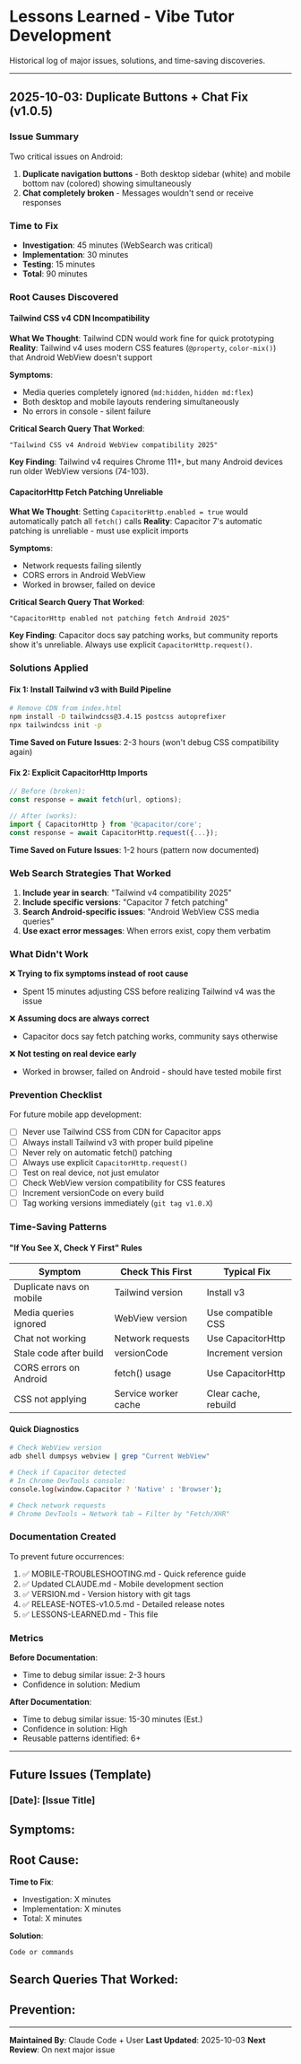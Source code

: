 # Lessons Learned - Vibe Tutor Development

Historical log of major issues, solutions, and time-saving discoveries.

---

## 2025-10-03: Duplicate Buttons + Chat Fix (v1.0.5)

### Issue Summary
Two critical issues on Android:
1. **Duplicate navigation buttons** - Both desktop sidebar (white) and mobile bottom nav (colored) showing simultaneously
2. **Chat completely broken** - Messages wouldn't send or receive responses

### Time to Fix
- **Investigation**: 45 minutes (WebSearch was critical)
- **Implementation**: 30 minutes
- **Testing**: 15 minutes
- **Total**: 90 minutes

### Root Causes Discovered

#### Tailwind CSS v4 CDN Incompatibility
**What We Thought**: Tailwind CDN would work fine for quick prototyping
**Reality**: Tailwind v4 uses modern CSS features (`@property`, `color-mix()`) that Android WebView doesn't support

**Symptoms**:
- Media queries completely ignored (`md:hidden`, `hidden md:flex`)
- Both desktop and mobile layouts rendering simultaneously
- No errors in console - silent failure

**Critical Search Query That Worked**:
```
"Tailwind CSS v4 Android WebView compatibility 2025"
```

**Key Finding**: Tailwind v4 requires Chrome 111+, but many Android devices run older WebView versions (74-103).

#### CapacitorHttp Fetch Patching Unreliable
**What We Thought**: Setting `CapacitorHttp.enabled = true` would automatically patch all `fetch()` calls
**Reality**: Capacitor 7's automatic patching is unreliable - must use explicit imports

**Symptoms**:
- Network requests failing silently
- CORS errors in Android WebView
- Worked in browser, failed on device

**Critical Search Query That Worked**:
```
"CapacitorHttp enabled not patching fetch Android 2025"
```

**Key Finding**: Capacitor docs say patching works, but community reports show it's unreliable. Always use explicit `CapacitorHttp.request()`.

### Solutions Applied

#### Fix 1: Install Tailwind v3 with Build Pipeline
```bash
# Remove CDN from index.html
npm install -D tailwindcss@3.4.15 postcss autoprefixer
npx tailwindcss init -p
```

**Time Saved on Future Issues**: 2-3 hours (won't debug CSS compatibility again)

#### Fix 2: Explicit CapacitorHttp Imports
```typescript
// Before (broken):
const response = await fetch(url, options);

// After (works):
import { CapacitorHttp } from '@capacitor/core';
const response = await CapacitorHttp.request({...});
```

**Time Saved on Future Issues**: 1-2 hours (pattern now documented)

### Web Search Strategies That Worked

1. **Include year in search**: "Tailwind v4 compatibility 2025"
2. **Include specific versions**: "Capacitor 7 fetch patching"
3. **Search Android-specific issues**: "Android WebView CSS media queries"
4. **Use exact error messages**: When errors exist, copy them verbatim

### What Didn't Work

❌ **Trying to fix symptoms instead of root cause**
- Spent 15 minutes adjusting CSS before realizing Tailwind v4 was the issue

❌ **Assuming docs are always correct**
- Capacitor docs say fetch patching works, community says otherwise

❌ **Not testing on real device early**
- Worked in browser, failed on Android - should have tested mobile first

### Prevention Checklist

For future mobile app development:

- [ ] Never use Tailwind CSS from CDN for Capacitor apps
- [ ] Always install Tailwind v3 with proper build pipeline
- [ ] Never rely on automatic fetch() patching
- [ ] Always use explicit `CapacitorHttp.request()`
- [ ] Test on real device, not just emulator
- [ ] Check WebView version compatibility for CSS features
- [ ] Increment versionCode on every build
- [ ] Tag working versions immediately (`git tag v1.0.X`)

### Time-Saving Patterns

#### "If You See X, Check Y First" Rules

| Symptom | Check This First | Typical Fix |
|---------|------------------|-------------|
| Duplicate navs on mobile | Tailwind version | Install v3 |
| Media queries ignored | WebView version | Use compatible CSS |
| Chat not working | Network requests | Use CapacitorHttp |
| Stale code after build | versionCode | Increment version |
| CORS errors on Android | fetch() usage | Use CapacitorHttp |
| CSS not applying | Service worker cache | Clear cache, rebuild |

#### Quick Diagnostics

```bash
# Check WebView version
adb shell dumpsys webview | grep "Current WebView"

# Check if Capacitor detected
# In Chrome DevTools console:
console.log(window.Capacitor ? 'Native' : 'Browser');

# Check network requests
# Chrome DevTools → Network tab → Filter by "Fetch/XHR"
```

### Documentation Created

To prevent future occurrences:
1. ✅ MOBILE-TROUBLESHOOTING.md - Quick reference guide
2. ✅ Updated CLAUDE.md - Mobile development section
3. ✅ VERSION.md - Version history with git tags
4. ✅ RELEASE-NOTES-v1.0.5.md - Detailed release notes
5. ✅ LESSONS-LEARNED.md - This file

### Metrics

**Before Documentation**:
- Time to debug similar issue: 2-3 hours
- Confidence in solution: Medium

**After Documentation**:
- Time to debug similar issue: 15-30 minutes (Est.)
- Confidence in solution: High
- Reusable patterns identified: 6+

---

## Future Issues (Template)

### [Date]: [Issue Title]

**Symptoms**:
-

**Root Cause**:
-

**Time to Fix**:
- Investigation: X minutes
- Implementation: X minutes
- Total: X minutes

**Solution**:
```
Code or commands
```

**Search Queries That Worked**:
-

**Prevention**:
-

---

**Maintained By**: Claude Code + User
**Last Updated**: 2025-10-03
**Next Review**: On next major issue
